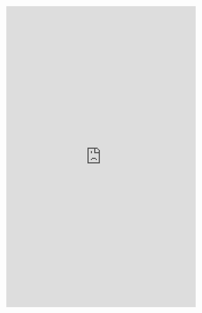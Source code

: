 <iframe class="repl" width="100%" height="800px" frameborder="0" src="https://repl.it/@azablan/shiftChars?lite=true"></iframe>
